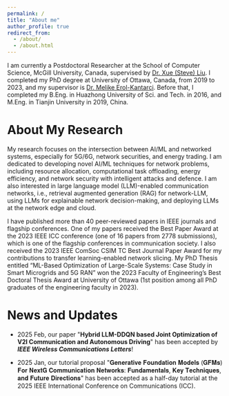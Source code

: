 ```yaml
---
permalink: /
title: "About me"
author_profile: true
redirect_from: 
  - /about/
  - /about.html
---
```



I am currently a Postdoctoral Researcher at the School of Computer Science, McGill University, Canada, supervised by [Dr. Xue (Steve) Liu](https://cs.mcgill.ca/~xueliu/site/intro.html). I completed my PhD degree at University of Ottawa, Canada, from 2019 to 2023, and my supervisor is [Dr. Melike Erol-Kantarci](https://www.site.uottawa.ca/~merolka2/). Before that, I completed my B.Eng. in Huazhong University of Sci. and Tech. in 2016, and M.Eng. in Tianjin University in 2019, China. 

About My Research 
======
My research focuses on the intersection between AI/ML and networked systems, especially for 5G/6G, network securities, and energy trading. 
I am dedicated to developing novel AI/ML techniques for network problems, including resource allocation, computational task offloading, energy efficiency, and network security with intelligent attacks and defence. 
I am also interested in large language model (LLM)-enabled communication networks, i.e., retrieval augmented generation (RAG) for network-LLM, using LLMs for explainable network decision-making, and deploying LLMs at the network edge and cloud.

I have published more than 40 peer-reviewed papers in IEEE journals and flagship conferences. One of my papers received the Best Paper Award at the 2023 IEEE ICC conference (one of 16 papers from 2778 submissions), which is one of the flagship conferences in communication society. 
I also received the 2023 IEEE ComSoc CSIM TC Best Journal Paper Award for my contributions to transfer learning-enabled network slicing. My PhD Thesis entitled “ML-Based Optimization of Large-Scale Systems: Case Study in Smart Microgrids and 5G RAN” won the 2023 Faculty of Engineering’s Best Doctoral Thesis Award at University of Ottawa (1st position among all PhD graduates of the engineering faculty in 2023).

News and Updates 
======
* 2025 Feb, our paper "**Hybrid LLM-DDQN based Joint Optimization of V2I Communication and Autonomous Driving**" has been accepted by ***IEEE Wireless Communications Letters***!

* 2025 Jan, our tutorial proposal "𝐆𝐞𝐧𝐞𝐫𝐚𝐭𝐢𝐯𝐞 𝐅𝐨𝐮𝐧𝐝𝐚𝐭𝐢𝐨𝐧 𝐌𝐨𝐝𝐞𝐥𝐬 (𝐆𝐅𝐌𝐬) 𝐅𝐨𝐫 𝐍𝐞𝐱𝐭𝐆 𝐂𝐨𝐦𝐦𝐮𝐧𝐢𝐜𝐚𝐭𝐢𝐨𝐧 𝐍𝐞𝐭𝐰𝐨𝐫𝐤𝐬: 𝐅𝐮𝐧𝐝𝐚𝐦𝐞𝐧𝐭𝐚𝐥𝐬, 𝐊𝐞𝐲 𝐓𝐞𝐜𝐡𝐧𝐢𝐪𝐮𝐞𝐬, 𝐚𝐧𝐝 𝐅𝐮𝐭𝐮𝐫𝐞 𝐃𝐢𝐫𝐞𝐜𝐭𝐢𝐨𝐧𝐬" has been accepted as a half-day tutorial at the 2025 IEEE International Conference on Communications (ICC). 



